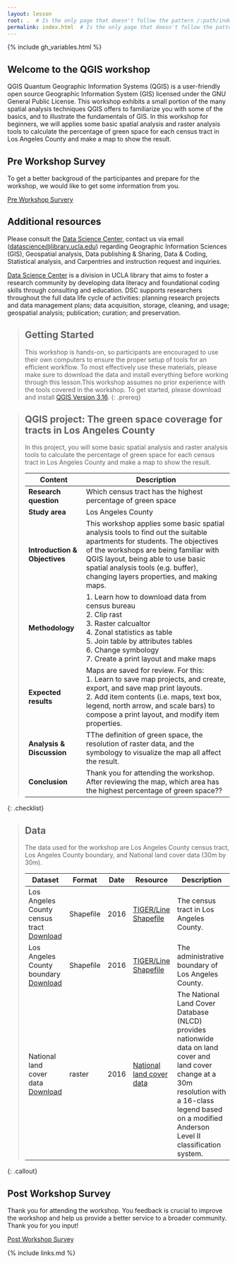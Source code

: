 ```yaml
---
layout: lesson
root: .  # Is the only page that doesn't follow the pattern /:path/index.html
permalink: index.html  # Is the only page that doesn't follow the pattern /:path/index.html
---
```


{% include gh_variables.html %}
## Welcome to the QGIS workshop
QGIS Quantum Geographic Information Systems (QGIS) is a user-friendly open source Geographic Information System (GIS) licensed under the GNU General Public License. This workshop exhibits a small portion of the many spatial analysis techniques QGIS offers to familiarize you with some of the basics, and to illustrate the fundamentals of GIS. In this workshop for beginners, we will applies some basic spatial analysis and raster analysis tools to calculate the percentage of green space for each census tract in Los Angeles County and make a map to show the result.

## Pre Workshop Survey
To get a better backgroud of the participantes and prepare for the workshop, we would like to get some information from you. 

[Pre Workshop Survery](https://docs.google.com/forms/d/e/1FAIpQLSfL6bXzCvTz8lCDZqxfenbnJu4-W0MHV1fp999sK0a88fIYhw/viewform)

## Additional resources
Please consult the [Data Science Center](https://www.library.ucla.edu/location/data-science-center), contact us via email (datascience@library.ucla.edu) regarding Geographic Information Sciences (GIS), Geospatial analysis, Data publishing & Sharing, Data & Coding, Statistical analysis, and Carpentries and instruction request and inquiries. 

[Data Science Center](https://www.library.ucla.edu/location/data-science-center) is a division in UCLA library that aims to foster a research community by developing data literacy and foundational coding skills through consulting and education. DSC supports researchers throughout the full data life cycle of activities: planning research projects and data management plans; data acquisition, storage, cleaning, and usage; geospatial analysis; publication; curation; and preservation.

> ## Getting Started
>
> This workshop is hands-on, so participants are encouraged to use 
> their own computers to ensure the proper setup of tools for an efficient 
> workflow. To most effectively use these materials, please make sure to download 
> the data and install everything before working through this lesson.This workshop assumes no prior experience with the tools covered in the workshop. 
> To get started, please download and install [QGIS Version 3.16](https://qgis.org/en/site/). 
{: .prereq}


> ## QGIS project: The green space coverage for tracts in Los Angeles County
>
> In this project, you will some basic spatial analysis and raster analysis tools to calculate the percentage of green space for each census tract in Los Angeles County and make a map to show the result.
>
> | Content | Description |
> | ---- | ------|
> | **Research question** |Which census tract has the highest percentage of green space|
> |**Study area** | Los Angeles County|
> | **Introduction & Objectives** | This workshop applies some basic spatial analysis tools to find out the suitable apartments for students. The objectives of the workshops are being familiar with QGIS layout, being able to use basic spatial analysis tools (e.g. buffer), changing layers properties, and making maps.| 
> |**Methodology**|1. Learn how to download data from census bureau<br> 2.  Clip rast <br> 3. Raster calcualtor<br> 4. Zonal statistics as table<br>5. Join table by attributes tables<br>6. Change symbology  <br> 7. Create a print layout and make maps|
> |**Expected results**| Maps are saved for review. For this:<br>1. Learn to save map projects, and create, export, and save map print layouts.<br> 2. Add item contents (i.e. maps, text box, legend, north arrow, and scale bars) to compose a print layout, and modify item properties.|
> |**Analysis & Discussion**|TThe definition of green space, the resolution of raster data, and the symbology to visualize the map all affect the result. |
> |**Conclusion**|Thank you for attending the workshop. After reviewing the map, which area has the highest percentage of green space??|
{: .checklist} 

> ## Data
>
> The data used for the workshop are Los Angeles County census tract, Los Angeles County boundary, and National land cover data (30m by 30m). 
>
> | Dataset | Format | Date | Resource | Description |
> | ---- | ------| ------ |  ---- |  ----|
> | Los Angeles County census tract [Download](./data/GroceryStore_sp.zip) | Shapefile | 2016 | [TIGER/Line Shapefile](https://www.census.gov/geographies/mapping-files/time-series/geo/tiger-line-file.html) | The census tract in Los Angeles County.|
> | Los Angeles County boundary [Download](./data/Neighborhood_sp.zip) |  Shapefile | 2016| [TIGER/Line Shapefile](https://www.census.gov/geographies/mapping-files/time-series/geo/tiger-line-file.html) |The administrative boundary of Los Angeles County.|
> | National land cover data [Download](./data/Apartments.csv) | raster | 2016 |[National land cover data](https://www.mrlc.gov/data)| The National Land Cover Database (NLCD) provides nationwide data on land cover and land cover change at a 30m resolution with a 16-class legend based on a modified Anderson Level II classification system.| 
{: .callout} 

## Post Workshop Survey
Thank you for attending the workshop. You feedback is crucial to improve the workshop and help us provide a better service to a broader community. Thank you for you input! 

[Post Workshop Survey](https://docs.google.com/forms/d/e/1FAIpQLSdnQ55kHyaObnOSHrYL6-jtV6TCPX7aypaKVTc6wEMqsJMuCA/viewform)


{% include links.md %}
